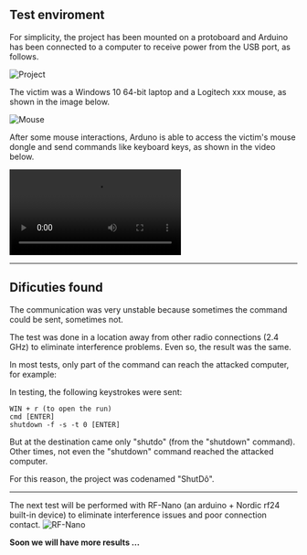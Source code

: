 ## Test enviroment

For simplicity, the project has been mounted on a protoboard and Arduino has been connected to a computer to receive power from the USB port, as follows.

![Project](https://raw.githubusercontent.com/dnatividade/Arduino_mousejack/master/testing/project.jpg)


The victim was a Windows 10 64-bit laptop and a Logitech xxx mouse, as shown in the image below.

![Mouse](https://raw.githubusercontent.com/dnatividade/Arduino_mousejack/master/testing/mouse.jpg)


After some mouse interactions, Arduno is able to access the victim's mouse dongle and send commands like keyboard keys, as shown in the video below.

![Video](./working.webm)

---

## Dificuties found

 The communication was very unstable because sometimes the command could be sent, sometimes not.

 The test was done in a location away from other radio connections (2.4 GHz) to eliminate interference problems. Even so, the result was the same.

 In most tests, only part of the command can reach the attacked computer, for example:

 In testing, the following keystrokes were sent:
```
WIN + r (to open the run)
cmd [ENTER]
shutdown -f -s -t 0 [ENTER]
```

But at the destination came only "shutdo" (from the "shutdown" command).
Other times, not even the "shutdown" command reached the attacked computer.

For this reason, the project was codenamed "ShutDô".

---

The next test will be performed with RF-Nano (an arduino + Nordic rf24 built-in device) to eliminate interference issues and poor connection contact.
![RF-Nano](https://raw.githubusercontent.com/dnatividade/Arduino_mousejack/master/img/rf-nano.jpeg)

**Soon we will have more results ...**

